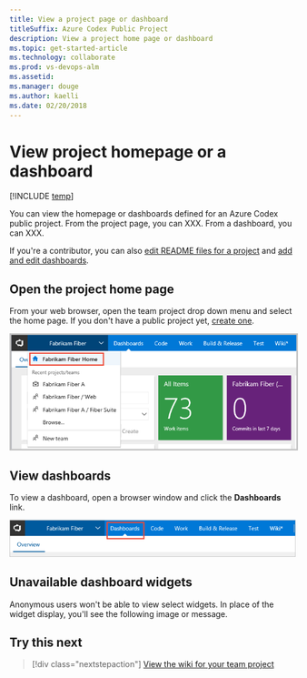 ```yaml
---
title: View a project page or dashboard
titleSuffix: Azure Codex Public Project
description: View a project home page or dashboard 
ms.topic: get-started-article
ms.technology: collaborate
ms.prod: vs-devops-alm
ms.assetid: 
ms.manager: douge
ms.author: kaelli
ms.date: 02/20/2018
---
```


# View project homepage or a dashboard 

[!INCLUDE [temp](_shared/version-public-projects.md)] 

You can view the homepage or dashboards defined for an Azure Codex public project. From the project page, you can XXX. From a dashboard, you can XXX. 

If you're a contributor, you can also [edit README files for a project](../collaborate/project-vision-status.md#create-a-repository-readme-or-welcome-page) and [add and edit dashboards](../report/dashboards/dashboards.md).  


## Open the project home page
From your web browser, open the team project drop down menu and select the home page. If you don't have a public project yet, [create one](create-public-project.md).   

<img src="../collaborate/_img/project-vision-status-project-home-page.png" alt="Open the Project Home Page" style="border: 2px solid #C3C3C3;" />

<!--- 

<b>https://<i>AccountName</i>.visualstudio.com/<i>ProjectName</i></b>



<a id="cross-project-activity">  </a>
## View cross project activity  

In addition to sharing information, the project home page pulls data from the various functional hubs to give visitors a bird's-eye view of your project activity. 

<img src="../collaborate/_img/project-home-page-activity.png" alt="Project Home Page, Activity" style="border: 1px solid #C3C3C3;" />
   
--> 


## View dashboards

To view a dashboard, open a browser window and click the **Dashboards** link. 

![Open the Dashboards hub](../report/dashboards/_img/dashboards-go-to.png) 


## Unavailable dashboard widgets

Anonymous users won't be able to view select widgets. In place of the widget display, you'll see the following image or message. 


## Try this next

> [!div class="nextstepaction"]
> [View the wiki for your team project](view-wiki-public.md) 




 


  